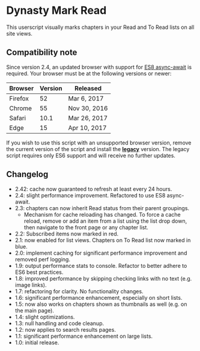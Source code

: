 # Dynasty Mark Read

This userscript visually marks chapters in your Read and To Read lists on all site views.

## Compatibility note
Since version 2.4, an updated browser with support for [ES8 async-await](https://caniuse.com/#feat=async-functions) is required. Your browser must be at the following versions or newer:

| Browser | Version | Released |
|----|----|----|
| Firefox | 52 | Mar 6, 2017 |
| Chrome | 55 | Nov 30, 2016 |
| Safari | 10.1 | Mar 26, 2017 |
| Edge | 15 | Apr 10, 2017 |

If you wish to use this script with an unsupported browser version, remove the current version of the script and install the [**legacy**](https://github.com/luejerry/dynasty-markread/raw/legacy/dynastymarkread.user.js) version. The legacy script requires only ES6 support and will receive no further updates.

## Changelog
* 2.42: cache now guaranteed to refresh at least every 24 hours.
* 2.4: slight performance improvement. Refactored to use ES8 async-await.
* 2.3: chapters can now inherit Read status from their parent groupings.
    * Mechanism for cache reloading has changed. To force a cache reload, remove or add an item from a list using the list drop down, then navigate to the front page or any chapter list.
* 2.2: Subscribed items now marked in red.
* 2.1: now enabled for list views. Chapters on To Read list now marked in blue.
* 2.0: implement caching for significant performance improvement and removed perf logging.
* 1.9: output performance stats to console. Refactor to better adhere to ES6 best practices.
* 1.8: improved performance by skipping checking links with no text (e.g. image links).
* 1.7: refactoring for clarity. No functionality changes.
* 1.6: significant performance enhancement, especially on short lists.
* 1.5: now also works on chapters shown as thumbnails as well (e.g. on the main page).
* 1.4: slight optimizations.
* 1.3: null handling and code cleanup.
* 1.2: now applies to search results pages.
* 1.1: significant performance enhancement on large lists.
* 1.0: initial release.